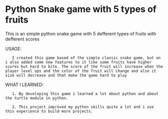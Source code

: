 # Python Snake game with 5 types of fruits

 This is an simple python snake game with 5 defferent types of fruits with defferent scores


USAGE:


       I created this game based of the simple classic snake game, but on i also added some new features to it like some fruits have higher scores but hard to bite. The score of the fruit will increase when the player level ups and the color of the fruit will change and also it size will decrease and that make the game hard to play


WHAT I LEARNED:


       1. By developing this game i learned a lot about python and about the turtle module in python.
       
       2. This project improved my python skills quite a lot and i use this experience to build more projects.

      